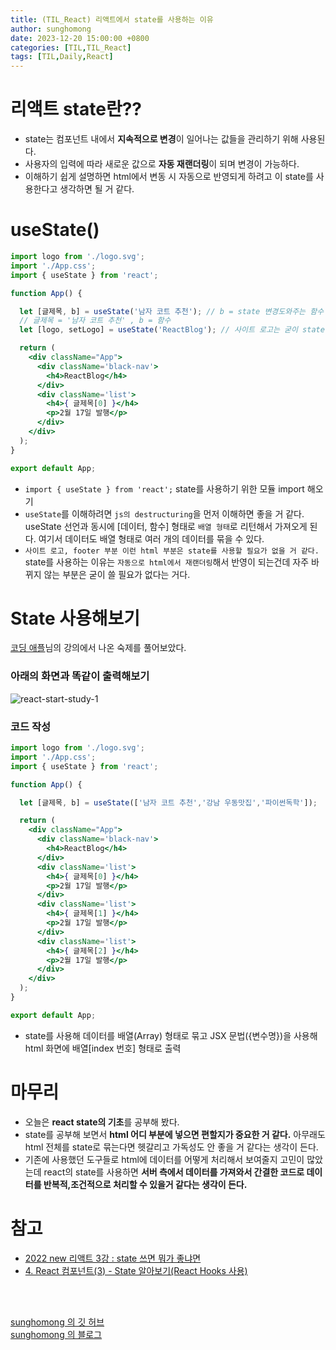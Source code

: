 ```yaml
---
title: (TIL_React) 리액트에서 state를 사용하는 이유
author: sunghomong
date: 2023-12-20 15:00:00 +0800
categories: [TIL,TIL_React]
tags: [TIL,Daily,React]
---
```


# 리액트 state란??

- state는 컴포넌트 내에서 **지속적으로 변경**이 일어나는 값들을 관리하기 위해 사용된다.
- 사용자의 입력에 따라 새로운 값으로 **자동 재랜더링**이 되며 변경이 가능하다.
- 이해하기 쉽게 설명하면 html에서 변동 시 자동으로 반영되게 하려고 이 state를 사용한다고 생각하면 될 거 같다.

# useState()

```jsx
import logo from './logo.svg';
import './App.css';
import { useState } from 'react';

function App() {

  let [글제목, b] = useState('남자 코트 추천'); // b = state 변경도와주는 함수
  // 글제목 = '남자 코트 추천' , b = 함수
  let [logo, setLogo] = useState('ReactBlog'); // 사이트 로고는 굳이 state를 쓸필요 없다

  return (
    <div className="App">
      <div className='black-nav'>
        <h4>ReactBlog</h4>
      </div>
      <div className='list'>
        <h4>{ 글제목[0] }</h4>
        <p>2월 17일 발행</p>
      </div>
    </div>
  );
}

export default App;
```

- `import { useState } from 'react';` state를 사용하기 위한 모듈 import 해오기
- `useState`를 이해하려면 `js의 destructuring`을 먼저 이해하면 좋을 거 같다. useState 선언과 동시에 [데이터, 함수] 형태로 `배열 형태`로 리턴해서 가져오게 된다. 여기서 데이터도 배열 형태로 여러 개의 데이터를 묶을 수 있다.
- `사이트 로고, footer 부분 이런 html 부분은 state를 사용할 필요가 없을 거 같다.` state를 사용하는 이유는 `자동으로 html에서 재랜더링`해서 반영이 되는건데 자주 바뀌지 않는 부분은 굳이 쓸 필요가 없다는 거다.

# State 사용해보기

[코딩 애플](https://www.youtube.com/@codingapple)님의 강의에서 나온 숙제를 풀어보았다.

### 아래의 화면과 똑같이 출력해보기

<img src="https://i.ibb.co/ZTjT51D/react-start-study-1.png" alt="react-start-study-1">

### 코드 작성

``` jsx
import logo from './logo.svg';
import './App.css';
import { useState } from 'react';

function App() {

  let [글제목, b] = useState(['남자 코트 추천','강남 우동맛집','파이썬독학']);

  return (
    <div className="App">
      <div className='black-nav'>
        <h4>ReactBlog</h4>
      </div>
      <div className='list'>
        <h4>{ 글제목[0] }</h4>
        <p>2월 17일 발행</p>
      </div>
      <div className='list'>
        <h4>{ 글제목[1] }</h4>
        <p>2월 17일 발행</p>
      </div>
      <div className='list'>
        <h4>{ 글제목[2] }</h4>
        <p>2월 17일 발행</p>
      </div>
    </div>
  );
}

export default App;
```

- state를 사용해 데이터를 배열(Array) 형태로 묶고 JSX 문법({변수명})을 사용해 html 화면에 배열[index 번호] 형태로 출력


# 마무리

- 오늘은 **react state의 기초**를 공부해 봤다.
- state를 공부해 보면서 **html 어디 부분에 넣으면 편할지가 중요한 거 같다.** 아무래도 html 전체를 state로 묶는다면 헷갈리고 가독성도 안 좋을 거 같다는 생각이 든다.
- 기존에 사용했던 도구들로 html에 데이터를 어떻게 처리해서 보여줄지 고민이 많았는데 react의 state를 사용하면 **서버 측에서 데이터를 가져와서 간결한 코드로 데이터를 반복적,조건적으로 처리할 수 있을거 같다는 생각이 든다.**


# 참고

- [2022 new 리액트 3강 : state 쓰면 뭐가 좋냐면](https://www.youtube.com/watch?v=fE4t2Ovgp-0)
- [4. React 컴포넌트(3) - State 알아보기(React Hooks 사용)](https://goddaehee.tistory.com/301)

<br><br>

[sunghomong 의 깃 허브](https://github.com/sunghomong) <br>
[sunghomong 의 블로그](https://sunghomong.github.io/)